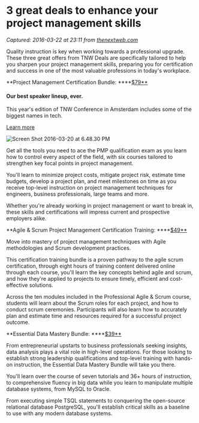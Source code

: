 # 3 great deals to enhance your project management skills

_Captured: 2016-03-22 at 23:11 from [thenextweb.com](http://thenextweb.com/offers/2016/03/22/3-great-deals-enhance-project-management-skills/)_

Quality instruction is key when working towards a professional upgrade. These three great offers from TNW Deals are specifically tailored to help you sharpen your project management skills, preparing you for certification and success in one of the most valuable professions in today's workplace.

**Project Management Certification Bundle: ****[$79**](https://deals.thenextweb.com/sales/pmp-certification-bundle?utm_source=thenextweb.com&utm_medium=referral&utm_campaign=pmp-certification-bundle220316)

#### Our best speaker lineup, ever.

This year's edition of TNW Conference in Amsterdam includes some of the biggest names in tech.

[Learn more](http://thenextweb.com/conference/europe/?utm_source=thenextweb.com&utm_campaign=article-block&utm_medium=referral)

![Screen Shot 2016-03-20 at 6.48.30 PM](http://cdn1.tnwcdn.com/wp-content/blogs.dir/1/files/2016/03/Screen-Shot-2016-03-20-at-6.48.30-PM-520x390.png)

Get all the tools you need to ace the PMP qualification exam as you learn how to control every aspect of the field, with six courses tailored to strengthen key focal points in project management.

You'll learn to minimize project costs, mitigate project risk, estimate time budgets, develop a project plan, and meet milestones on time as you receive top-level instruction on project management techniques for engineers, business professionals, large teams and more.

Whether you're already working in project management or want to break in, these skills and certifications will impress current and prospective employers alike.

**Agile & Scrum Project Management Certification Training: ****[$49**](https://deals.thenextweb.com/sales/project-management-professional-agile-and-scrum-certification-bundle?utm_source=thenextweb.com&utm_medium=referral&utm_campaign=project-management-professional-agile-and-scrum-certification-bundle220316)

Move into mastery of project management techniques with Agile methodologies and Scrum development practices.

This certification training bundle is a proven pathway to the agile scrum certification, through eight hours of training content delivered online through each course, you'll learn the key concepts behind agile and scrum, and how they're applied to projects to ensure timely, efficient and cost-effective solutions.

Across the ten modules included in the Professional Agile & Scrum course, students will learn about the Scrum roles for each project, and how to conduct scrum ceremonies. Participants will also learn how to accurately plan and estimate time and resources required for a successful project outcome.

**Essential Data Mastery Bundle: ****[$39**](https://deals.thenextweb.com/sales/database-dev-bundle?utm_source=thenextweb.com&utm_medium=referral&utm_campaign=database-dev-bundle220316)

From entrepreneurial upstarts to business professionals seeking insights, data analysis plays a vital role in high-level operations. For those looking to establish strong leadership qualifications and top-level training with hands-on instruction, the Essential Data Mastery Bundle will take you there.

You'll learn over the course of seven tutorials and 36+ hours of instruction, to comprehensive fluency in big data while you learn to manipulate multiple database systems, from MySQL to Oracle.

From executing simple TSQL statements to conquering the open-source relational database PostgreSQL, you'll establish critical skills as a baseline to use with any modern database systems.
